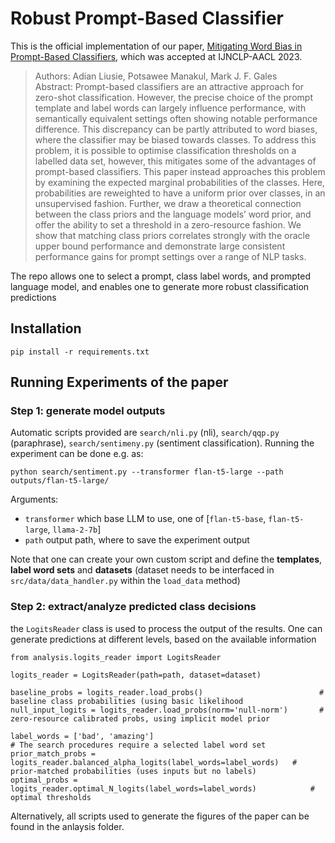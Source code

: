 # Robust Prompt-Based Classifier

This is the official implementation of our paper, [Mitigating Word Bias in Prompt-Based Classifiers](https://arxiv.org/pdf/2309.04992.pdf), which was accepted at IJNCLP-AACL 2023. 

> Authors: Adian Liusie, Potsawee Manakul, Mark J. F. Gales \
> Abstract: 
Prompt-based classifiers are an attractive approach for zero-shot classification. However, the precise choice of the prompt template and label words can largely influence performance, with semantically equivalent settings often showing notable performance difference. This discrepancy can be partly attributed to word biases, where the classifier may be biased towards classes. To address this problem, it is possible to optimise classification thresholds on a labelled data set, however, this mitigates some of the advantages of prompt-based classifiers. This paper instead approaches this problem by examining the expected marginal probabilities of the classes. Here, probabilities are reweighted to have a uniform prior over classes, in an unsupervised fashion. Further, we draw a theoretical connection between the class priors and the language models’ word prior, and offer the ability to set a threshold in a zero-resource fashion. We show that matching class priors correlates strongly with the oracle upper bound performance and demonstrate large consistent performance gains for prompt settings over a range of NLP tasks.

The repo allows one to select a prompt, class label words, and prompted language model, and enables one to generate more robust classification predictions

## Installation
```
pip install -r requirements.txt
```

## Running Experiments of the paper
### Step 1: generate model outputs
Automatic scripts provided are `search/nli.py` (nli), `search/qqp.py` (paraphrase), `search/sentimeny.py` (sentiment classification). Running the  experiment can be done e.g. as:
```
python search/sentiment.py --transformer flan-t5-large --path outputs/flan-t5-large/
```

Arguments:
- `transformer` which base LLM to use, one of [`flan-t5-base`, `flan-t5-large`, `llama-2-7b`]
- `path` output path, where to save the experiment output

Note that one can create your own custom script and define the **templates**, **label word sets** and **datasets** (dataset needs to be interfaced in `src/data/data_handler.py` within the `load_data` method) 

### Step 2: extract/analyze predicted class decisions
the `LogitsReader` class is used to process the output of the results. One can generate predictions at different levels, based on the available information

```
from analysis.logits_reader import LogitsReader

logits_reader = LogitsReader(path=path, dataset=dataset)

baseline_probs = logits_reader.load_probs()                          # baseline class probabilities (using basic likelihood
null_input_logits = logits_reader.load_probs(norm='null-norm')       # zero-resource calibrated probs, using implicit model prior

label_words = ['bad', 'amazing']                                                   # The search procedures require a selected label word set
prior_match_probs = logits_reader.balanced_alpha_logits(label_words=label_words)   # prior-matched probabilities (uses inputs but no labels)
optimal_probs = logits_reader.optimal_N_logits(label_words=label_words)            # optimal thresholds
```

Alternatively, all scripts used to generate the figures of the paper can be found in the anlaysis folder.
